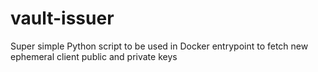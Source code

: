 # vault-issuer
Super simple Python script to be used in Docker entrypoint to fetch new ephemeral client public and private keys
